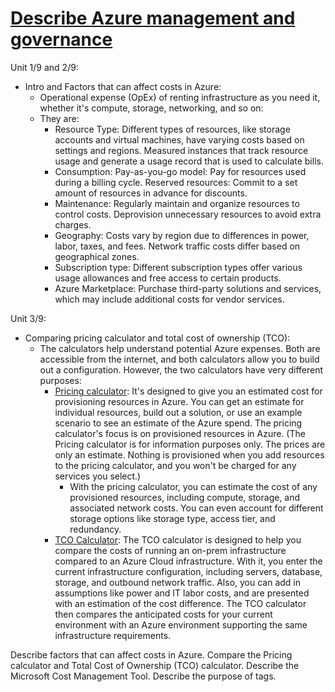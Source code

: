 # [Describe Azure management and governance](https://learn.microsoft.com/en-us/training/paths/describe-azure-management-governance/)

Unit 1/9 and 2/9:
  - Intro and Factors that can affect costs in Azure:
    - Operational expense (OpEx) of renting infrastructure as you need it, whether it's compute, storage, networking, and so on:
    - They are:
      - Resource Type:  Different types of resources, like storage accounts and virtual machines, have varying costs based on settings and regions. Measured instances that track resource usage and generate a usage record that is used to calculate bills.
      - Consumption: Pay-as-you-go model: Pay for resources used during a billing cycle. Reserved resources: Commit to a set amount of resources in advance for discounts.
      - Maintenance: Regularly maintain and organize resources to control costs. Deprovision unnecessary resources to avoid extra charges.
      - Geography: Costs vary by region due to differences in power, labor, taxes, and fees. Network traffic costs differ based on geographical zones.
      - Subscription type: Different subscription types offer various usage allowances and free access to certain products.
      - Azure Marketplace: Purchase third-party solutions and services, which may include additional costs for vendor services.

Unit 3/9:
  - Comparing pricing calculator and total cost of ownership (TCO): 
    - The calculators help understand potential Azure expenses. Both are accessible from the internet, and both calculators allow you to build out a configuration. However, the two calculators have very different purposes:
      - [Pricing calculator](https://learn.microsoft.com/en-us/training/wwl-azure/describe-cost-management-azure/media/price-calculator-0a750ac3.png): It's designed to give you an estimated cost for provisioning resources in Azure. You can get an estimate for individual resources, build out a solution, or use an example scenario to see an estimate of the Azure spend. The pricing calculator's focus is on provisioned resources in Azure. (The Pricing calculator is for information purposes only. The prices are only an estimate. Nothing is provisioned when you add resources to the pricing calculator, and you won't be charged for any services you select.)
        - With the pricing calculator, you can estimate the cost of any provisioned resources, including compute, storage, and associated network costs. You can even account for different storage options like storage type, access tier, and redundancy.
       - [TCO Calculator](https://learn.microsoft.com/en-us/training/wwl-azure/describe-cost-management-azure/media/total-cost-ownership-657fe344.png): The TCO calculator is designed to help you compare the costs of running an on-prem infrastructure compared to an Azure Cloud infrastructure. With it, you enter the current infrastructure configuration, including servers, database, storage, and outbound network traffic. Also, you can add in assumptions like power and IT labor costs, and are presented with an estimation of the cost difference. The TCO calculator then compares the anticipated costs for your current environment with an Azure environment supporting the same infrastructure requirements.
         
      



Describe factors that can affect costs in Azure.
Compare the Pricing calculator and Total Cost of Ownership (TCO) calculator.
Describe the Microsoft Cost Management Tool.
Describe the purpose of tags.
